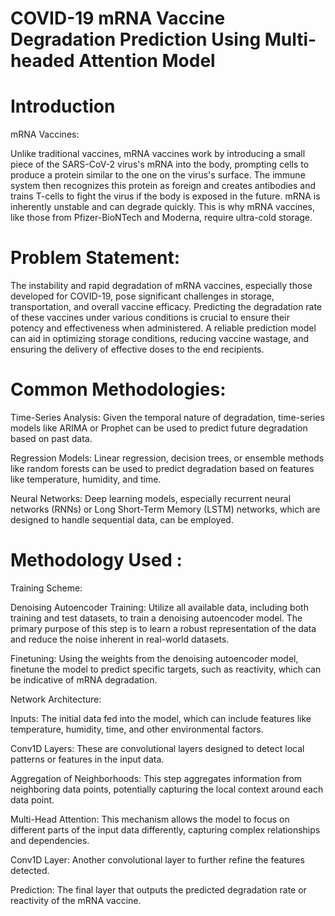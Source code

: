 # COVID-19 mRNA Vaccine Degradation Prediction Using Multi-headed Attention Model


# Introduction

mRNA Vaccines: 

Unlike traditional vaccines, mRNA vaccines work by introducing a small piece of the SARS-CoV-2 virus's mRNA into the body, prompting cells to produce a protein similar to the one on the virus's surface. The immune system then recognizes this protein as foreign and creates antibodies and trains T-cells to fight the virus if the body is exposed in the future.
mRNA is inherently unstable and can degrade quickly. This is why mRNA vaccines, like those from Pfizer-BioNTech and Moderna, require ultra-cold storage.


# Problem Statement:

The instability and rapid degradation of mRNA vaccines, especially those developed for COVID-19, pose significant challenges in storage, transportation, and overall vaccine efficacy.
Predicting the degradation rate of these vaccines under various conditions is crucial to ensure their potency and effectiveness when administered. A reliable prediction model can aid in optimizing storage conditions, reducing vaccine wastage, and ensuring the delivery of effective doses to the end recipients.



# Common Methodologies:

Time-Series Analysis: Given the temporal nature of degradation, time-series models like ARIMA or Prophet can be used to predict future degradation based on past data.

Regression Models: Linear regression, decision trees, or ensemble methods like random forests can be used to predict degradation based on features like temperature, humidity, and time.

Neural Networks: Deep learning models, especially recurrent neural networks (RNNs) or Long Short-Term Memory (LSTM) networks, which are designed to handle sequential data, can be employed.



# Methodology Used :

Training Scheme:

Denoising Autoencoder Training: Utilize all available data, including both training and test datasets, to train a denoising autoencoder model. The primary purpose of this step is to learn a robust representation of the data and reduce the noise inherent in real-world datasets.

Finetuning: Using the weights from the denoising autoencoder model, finetune the model to predict specific targets, such as reactivity, which can be indicative of mRNA degradation.

Network Architecture:

Inputs: The initial data fed into the model, which can include features like temperature, humidity, time, and other environmental factors.

Conv1D Layers: These are convolutional layers designed to detect local patterns or features in the input data.

Aggregation of Neighborhoods: This step aggregates information from neighboring data points, potentially capturing the local context around each data point.

Multi-Head Attention: This mechanism allows the model to focus on different parts of the input data differently, capturing complex relationships and dependencies.

Conv1D Layer: Another convolutional layer to further refine the features detected.

Prediction: The final layer that outputs the predicted degradation rate or reactivity of the mRNA vaccine.

